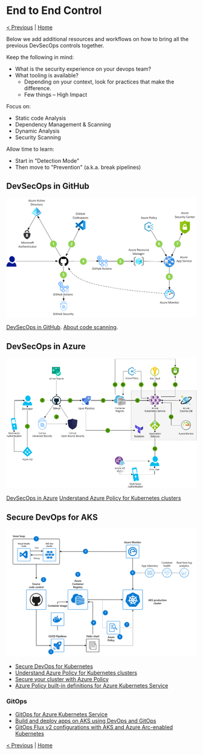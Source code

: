 # End to End Control

[< Previous](./5-operate.md) | [Home](./readme.md)

Below we add additional resources and workflows on how to bring all the previous DevSecOps controls together. 

Keep the following in mind: 

- What is the security experience on your devops team?
- What tooling is available?
    - Depending on your context, look for practices that make the difference.
    - Few things – High Impact

Focus on: 
- Static code Analysis
- Dependency Management & Scanning
- Dynamic Analysis
- Security Scanning

Allow time to learn: 
- Start in "Detection Mode"
- Then move to "Prevention" (a.k.a. break pipelines)

## DevSecOps in GitHub

![DevSecOps in GitHub](media/devsecops-in-github-data-flow.png)

[DevSecOps in GitHub](https://docs.microsoft.com/azure/architecture/solution-ideas/articles/devsecops-in-github).
[About code scanning](https://docs.github.com/en/code-security/code-scanning/automatically-scanning-your-code-for-vulnerabilities-and-errors/about-code-scanning).

## DevSecOps in Azure

![DevSecOps in Azure](media/devsecops-in-azure.png)

[DevSecOps in Azure](https://docs.microsoft.com/azure/architecture/solution-ideas/articles/devsecops-in-azure)
[Understand Azure Policy for Kubernetes clusters](https://docs.microsoft.com/azure/governance/policy/concepts/policy-for-kubernetes)

## Secure DevOps for AKS

![Secure DevOps for Kubernetes](media/secure-devops-for-kubernetes.png)

- [Secure DevOps for Kubernetes](https://docs.microsoft.com/azure/architecture/solution-ideas/articles/secure-devops-for-kubernetes)
- [Understand Azure Policy for Kubernetes clusters](https://docs.microsoft.com/azure/governance/policy/concepts/policy-for-kubernetes)
- [Secure your cluster with Azure Policy](https://docs.microsoft.com/azure/aks/use-azure-policy?toc=/azure/governance/policy/toc.json&bc=/azure/governance/policy/breadcrumb/toc.json)
- [Azure Policy built-in definitions for Azure Kubernetes Service](https://docs.microsoft.com/azure/aks/policy-reference)

### GitOps

- [GitOps for Azure Kubernetes Service](https://docs.microsoft.com/azure/architecture/example-scenario/gitops-aks/gitops-blueprint-aks)
- [Build and deploy apps on AKS using DevOps and GitOps](https://learn.microsoft.com/azure/architecture/example-scenario/apps/devops-with-aks)
- [GitOps Flux v2 configurations with AKS and Azure Arc-enabled Kubernetes](https://learn.microsoft.com/azure/azure-arc/kubernetes/conceptual-gitops-flux2)

[< Previous](./5-operate.md) | [Home](./readme.md)
